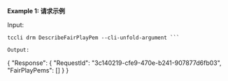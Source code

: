 **Example 1: 请求示例**



Input: 

```
tccli drm DescribeFairPlayPem --cli-unfold-argument ```

Output: 
```
{
    "Response": {
        "RequestId": "3c140219-cfe9-470e-b241-907877d6fb03",
        "FairPlayPems": []
    }
}
```

